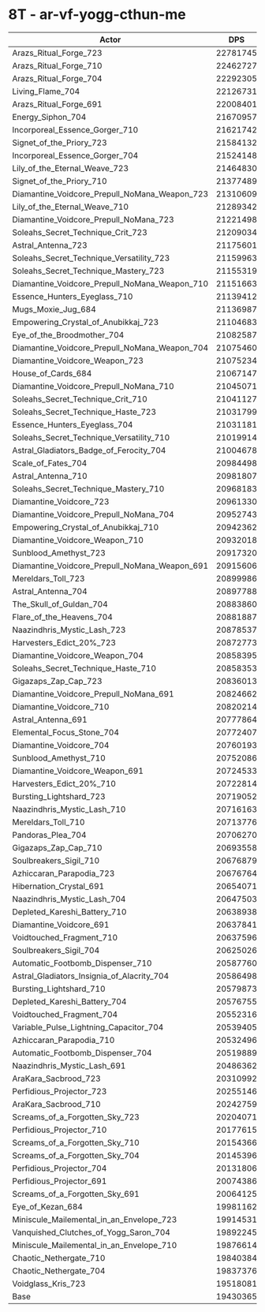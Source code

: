 # 8T - ar-vf-yogg-cthun-me
| Actor | DPS | Increase |
|---|:---:|:---:|
|Arazs_Ritual_Forge_723|22781745|17.25%|
|Arazs_Ritual_Forge_710|22462727|15.61%|
|Arazs_Ritual_Forge_704|22292305|14.73%|
|Living_Flame_704|22126731|13.88%|
|Arazs_Ritual_Forge_691|22008401|13.27%|
|Energy_Siphon_704|21670957|11.53%|
|Incorporeal_Essence_Gorger_710|21621742|11.28%|
|Signet_of_the_Priory_723|21584132|11.08%|
|Incorporeal_Essence_Gorger_704|21524148|10.78%|
|Lily_of_the_Eternal_Weave_723|21464830|10.47%|
|Signet_of_the_Priory_710|21377489|10.02%|
|Diamantine_Voidcore_Prepull_NoMana_Weapon_723|21310609|9.68%|
|Lily_of_the_Eternal_Weave_710|21289342|9.57%|
|Diamantine_Voidcore_Prepull_NoMana_723|21221498|9.22%|
|Soleahs_Secret_Technique_Crit_723|21209034|9.15%|
|Astral_Antenna_723|21175601|8.98%|
|Soleahs_Secret_Technique_Versatility_723|21159963|8.90%|
|Soleahs_Secret_Technique_Mastery_723|21155319|8.88%|
|Diamantine_Voidcore_Prepull_NoMana_Weapon_710|21151663|8.86%|
|Essence_Hunters_Eyeglass_710|21139412|8.80%|
|Mugs_Moxie_Jug_684|21136987|8.78%|
|Empowering_Crystal_of_Anubikkaj_723|21104683|8.62%|
|Eye_of_the_Broodmother_704|21082587|8.50%|
|Diamantine_Voidcore_Prepull_NoMana_Weapon_704|21075460|8.47%|
|Diamantine_Voidcore_Weapon_723|21075234|8.47%|
|House_of_Cards_684|21067147|8.42%|
|Diamantine_Voidcore_Prepull_NoMana_710|21045071|8.31%|
|Soleahs_Secret_Technique_Crit_710|21041127|8.29%|
|Soleahs_Secret_Technique_Haste_723|21031799|8.24%|
|Essence_Hunters_Eyeglass_704|21031181|8.24%|
|Soleahs_Secret_Technique_Versatility_710|21019914|8.18%|
|Astral_Gladiators_Badge_of_Ferocity_704|21004678|8.10%|
|Scale_of_Fates_704|20984498|8.00%|
|Astral_Antenna_710|20981807|7.98%|
|Soleahs_Secret_Technique_Mastery_710|20968183|7.91%|
|Diamantine_Voidcore_723|20961330|7.88%|
|Diamantine_Voidcore_Prepull_NoMana_704|20952743|7.84%|
|Empowering_Crystal_of_Anubikkaj_710|20942362|7.78%|
|Diamantine_Voidcore_Weapon_710|20932018|7.73%|
|Sunblood_Amethyst_723|20917320|7.65%|
|Diamantine_Voidcore_Prepull_NoMana_Weapon_691|20915606|7.64%|
|Mereldars_Toll_723|20899986|7.56%|
|Astral_Antenna_704|20897788|7.55%|
|The_Skull_of_Guldan_704|20883860|7.48%|
|Flare_of_the_Heavens_704|20881887|7.47%|
|Naazindhris_Mystic_Lash_723|20878537|7.45%|
|Harvesters_Edict_20%_723|20872773|7.42%|
|Diamantine_Voidcore_Weapon_704|20858395|7.35%|
|Soleahs_Secret_Technique_Haste_710|20858353|7.35%|
|Gigazaps_Zap_Cap_723|20836013|7.23%|
|Diamantine_Voidcore_Prepull_NoMana_691|20824662|7.18%|
|Diamantine_Voidcore_710|20820214|7.15%|
|Astral_Antenna_691|20777864|6.94%|
|Elemental_Focus_Stone_704|20772407|6.91%|
|Diamantine_Voidcore_704|20760193|6.84%|
|Sunblood_Amethyst_710|20752086|6.80%|
|Diamantine_Voidcore_Weapon_691|20724533|6.66%|
|Harvesters_Edict_20%_710|20722814|6.65%|
|Bursting_Lightshard_723|20719052|6.63%|
|Naazindhris_Mystic_Lash_710|20716163|6.62%|
|Mereldars_Toll_710|20713776|6.61%|
|Pandoras_Plea_704|20706270|6.57%|
|Gigazaps_Zap_Cap_710|20693558|6.50%|
|Soulbreakers_Sigil_710|20676879|6.42%|
|Azhiccaran_Parapodia_723|20676764|6.41%|
|Hibernation_Crystal_691|20654071|6.30%|
|Naazindhris_Mystic_Lash_704|20647503|6.26%|
|Depleted_Kareshi_Battery_710|20638938|6.22%|
|Diamantine_Voidcore_691|20637841|6.21%|
|Voidtouched_Fragment_710|20637596|6.21%|
|Soulbreakers_Sigil_704|20625026|6.15%|
|Automatic_Footbomb_Dispenser_710|20587760|5.96%|
|Astral_Gladiators_Insignia_of_Alacrity_704|20586498|5.95%|
|Bursting_Lightshard_710|20579873|5.92%|
|Depleted_Kareshi_Battery_704|20576755|5.90%|
|Voidtouched_Fragment_704|20552316|5.77%|
|Variable_Pulse_Lightning_Capacitor_704|20539405|5.71%|
|Azhiccaran_Parapodia_710|20532496|5.67%|
|Automatic_Footbomb_Dispenser_704|20519889|5.61%|
|Naazindhris_Mystic_Lash_691|20486362|5.43%|
|AraKara_Sacbrood_723|20310992|4.53%|
|Perfidious_Projector_723|20255146|4.24%|
|AraKara_Sacbrood_710|20242759|4.18%|
|Screams_of_a_Forgotten_Sky_723|20204071|3.98%|
|Perfidious_Projector_710|20177615|3.85%|
|Screams_of_a_Forgotten_Sky_710|20154366|3.73%|
|Screams_of_a_Forgotten_Sky_704|20145396|3.68%|
|Perfidious_Projector_704|20131806|3.61%|
|Perfidious_Projector_691|20074386|3.31%|
|Screams_of_a_Forgotten_Sky_691|20064125|3.26%|
|Eye_of_Kezan_684|19981162|2.83%|
|Miniscule_Mailemental_in_an_Envelope_723|19914531|2.49%|
|Vanquished_Clutches_of_Yogg_Saron_704|19892245|2.38%|
|Miniscule_Mailemental_in_an_Envelope_710|19876614|2.30%|
|Chaotic_Nethergate_710|19840384|2.11%|
|Chaotic_Nethergate_704|19837376|2.09%|
|Voidglass_Kris_723|19518081|0.45%|
|Base|19430365|0.00%|
